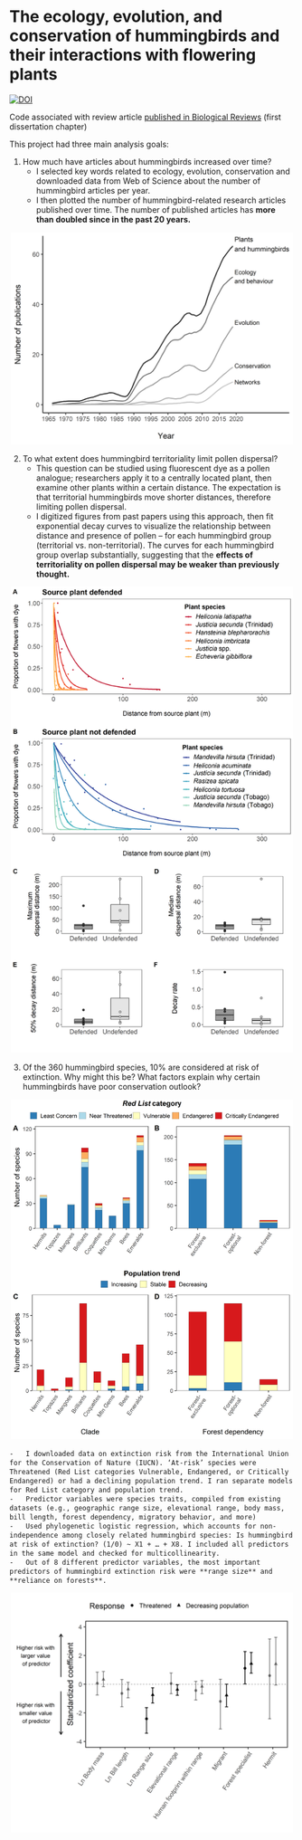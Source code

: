 # The ecology, evolution, and conservation of hummingbirds and their interactions with flowering plants

[![DOI](https://zenodo.org/badge/353152221.svg)](https://zenodo.org/badge/latestdoi/353152221)

Code associated with review article [published in Biological Reviews](https://doi.org/10.1111/brv.12828) (first dissertation chapter)

This project had three main analysis goals:

1.	How much have articles about hummingbirds increased over time?
    -	I selected key words related to ecology, evolution, conservation and downloaded data from Web of Science about the number of hummingbird articles per year.
    -	I then plotted the number of hummingbird-related research articles published over time. The number of published articles has **more than doubled since in the past 20 years.**

<p align="center">
<img src="https://github.com/kleimberger/eec-hummingbirds/blob/main/results/hummingbird_papers_over_time/Papers_over_time_lines_labeled_gray.png" width="500">
</p>

2.	To what extent does hummingbird territoriality limit pollen dispersal?
    -	This question can be studied using fluorescent dye as a pollen analogue; researchers apply it to a centrally located plant, then examine other plants within a certain distance. The expectation is that territorial hummingbirds move shorter distances, therefore limiting pollen dispersal.
    -	I digitized figures from past papers using this approach, then fit exponential decay curves to visualize the relationship between distance and presence of pollen – for each hummingbird group (territorial vs. non-territorial). The curves for each hummingbird group overlap substantially, suggesting that the **effects of territoriality on pollen dispersal may be weaker than previously thought.**

<p align="center">
<img src="https://github.com/kleimberger/eec-hummingbirds/blob/main/results/pollen_dispersal/Pollen_dispersal_curves_metrics.png" width="500">
</p>

3.	Of the 360 hummingbird species, 10% are considered at risk of extinction. Why might this be? What factors explain why certain hummingbirds have poor conservation outlook?

<p align="center">
<img src="https://github.com/kleimberger/eec-hummingbirds/blob/main/results/extinction_risk_and_hummingbird_traits/IUCN_extinction_risk_multiplot_rdylbu.png" width="500">
</p>

    -	I downloaded data on extinction risk from the International Union for the Conservation of Nature (IUCN). ‘At-risk’ species were Threatened (Red List categories Vulnerable, Endangered, or Critically Endangered) or had a declining population trend. I ran separate models for Red List category and population trend.
    -	Predictor variables were species traits, compiled from existing datasets (e.g., geographic range size, elevational range, body mass, bill length, forest dependency, migratory behavior, and more)
    -	Used phylogenetic logistic regression, which accounts for non-independence among closely related hummingbird species: Is hummingbird at risk of extinction? (1/0) ~ X1 + … + X8. I included all predictors in the same model and checked for multicollinearity.
    -	Out of 8 different predictor variables, the most important predictors of hummingbird extinction risk were **range size** and **reliance on forests**.

<p align="center">
<img src="https://github.com/kleimberger/eec-hummingbirds/blob/main/results/extinction_risk_and_hummingbird_traits/Standardized_coefs_bootstrapCI_plot.png" width="500">
</p>
